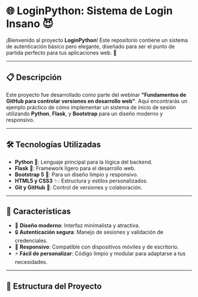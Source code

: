 # 🌐 LoginPython: Sistema de Login Insano 😈

¡Bienvenido al proyecto **LoginPython**! Este repositorio contiene un sistema de autenticación básico pero elegante, diseñado para ser el punto de partida perfecto para tus aplicaciones web. 🚀

---

## 📋 Descripción

Este proyecto fue desarrollado como parte del webinar **"Fundamentos de GitHub para controlar versiones en desarrollo web"**. Aquí encontrarás un ejemplo práctico de cómo implementar un sistema de inicio de sesión utilizando **Python**, **Flask**, y **Bootstrap** para un diseño moderno y responsivo.

---

## 🛠️ Tecnologías Utilizadas

- **Python** 🐍: Lenguaje principal para la lógica del backend.
- **Flask** 🌟: Framework ligero para el desarrollo web.
- **Bootstrap 5** 🎨: Para un diseño limpio y responsivo.
- **HTML5 y CSS3** ✨: Estructura y estilos personalizados.
- **Git y GitHub** 🧠: Control de versiones y colaboración.

---

## 🚀 Características

- 🌈 **Diseño moderno**: Interfaz minimalista y atractiva.
- 🔒 **Autenticación segura**: Manejo de sesiones y validación de credenciales.
- 📱 **Responsivo**: Compatible con dispositivos móviles y de escritorio.
- ⚡ **Fácil de personalizar**: Código limpio y modular para adaptarse a tus necesidades.

---

## 📂 Estructura del Proyecto
